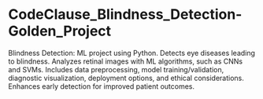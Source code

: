 # CodeClause_Blindness_Detection-Golden_Project
Blindness Detection: ML project using Python. Detects eye diseases leading to blindness. Analyzes retinal images with ML algorithms, such as CNNs and SVMs. Includes data preprocessing, model training/validation, diagnostic visualization, deployment options, and ethical considerations. Enhances early detection for improved patient outcomes.
